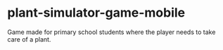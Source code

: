# plant-simulator-game-mobile
Game made for primary school students where the player needs to take care of a plant.
